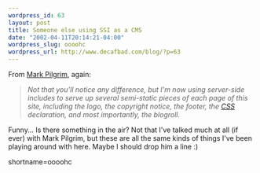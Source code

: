 ```yaml
--- 
wordpress_id: 63
layout: post
title: Someone else using SSI as a CMS
date: "2002-04-11T20:14:21-04:00"
wordpress_slug: oooohc
wordpress_url: http://www.decafbad.com/blog/?p=63
---
```

<p>From <a href="http://diveintomark.org/archives/2002/04/11.html#serverside_includes">Mark Pilgrim</a>, again:<blockquote><i>Not that you'll notice any difference, but I'm now using server-side includes to serve up several semi-static pieces of each page of this site, including the logo, the copyright notice, the footer, the <a href="http://www.decafbad.com/twiki/bin/view/Main/CSS">CSS</a> declaration, and most importantly, the blogroll.</i></blockquote>Funny... Is there something in the air?  Not that I've talked much at all (if ever) with Mark Pilgrim, but these are all the same kinds of things I've been playing around with here.  Maybe I should drop him a line :)</p>
<!--more-->
shortname=oooohc

